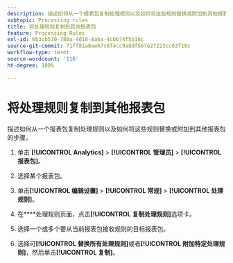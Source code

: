 ```yaml
---
description: 描述如何从一个报表包复制处理规则以及如何将这些规则替换或附加到其他报表包的步骤。
subtopic: Processing rules
title: 将处理规则复制到其他报表包
feature: Processing Rules
exl-id: 6b3cb570-780a-4d18-8aba-4cb674f5b16c
source-git-commit: 71ff81a0ae67c6f4cc9a8df567e27223cc63f18c
workflow-type: tm+mt
source-wordcount: '116'
ht-degree: 100%

---
```


# 将处理规则复制到其他报表包

描述如何从一个报表包复制处理规则以及如何将这些规则替换或附加到其他报表包的步骤。

1. 单击 **[!UICONTROL Analytics]** > **[!UICONTROL 管理员]** > **[!UICONTROL 报表包]**。
1. 选择某个报表包。
1. 单击&#x200B;**[!UICONTROL 编辑设置]** > **[!UICONTROL 常规]** > **[!UICONTROL 处理规则]**。

1.  在&#x200B;****&#x200B;处理规则页面，点击&#x200B;**[!UICONTROL 复制处理规则]**&#x200B;选项卡。
1. 选择一个或多个要从当前报表包接收规则的目标报表包。
1. 选择可&#x200B;**[!UICONTROL 替换所有处理规则]**&#x200B;或者&#x200B;**[!UICONTROL 附加特定处理规则]**，然后单击&#x200B;**[!UICONTROL 复制]**。
